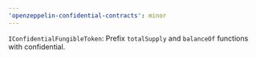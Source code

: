 ```yaml
---
'openzeppelin-confidential-contracts': minor
---
```


`IConfidentialFungibleToken`: Prefix `totalSupply` and `balanceOf` functions with confidential.
